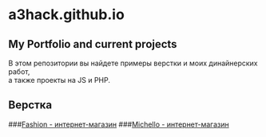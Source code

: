 # a3hack.github.io
## My Portfolio and current projects  

В этом репозитории вы найдете примеры верстки и моих динайнерских работ,  
а также проекты на JS и PHP.  

## Верстка  

###[Fashion - интернет-магазин](https://a3hack.github.io/fashion)
###[Michello - интернет-магазин](https://a3hack.github.io/Michello)

